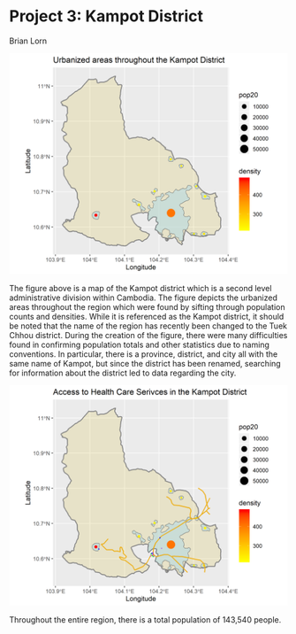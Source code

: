 # Project 3: Kampot District

Brian Lorn

![](kampot.png)

The figure above is a map of the Kampot district which is a second level administrative division within Cambodia. The figure depicts the urbanized areas throughout the region which were found by sifting through population counts and densities. While it is referenced as the Kampot district, it should be noted that the name of the region has recently been changed to the Tuek Chhou district. During the creation of the figure, there were many difficulties found in confirming population totals and other statistics due to naming conventions. In particular, there is a province, district, and city all with the same name of Kampot, but since the district has been renamed, searching for information about the district led to data regarding the city.

![](kampot_hcf.png)

Throughout the entire region, there is a total population of 143,540 people.
